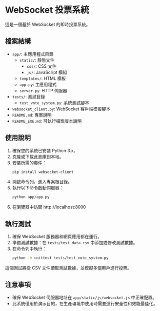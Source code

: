 # WebSocket 投票系統

這是一個基於 WebSocket 的即時投票系統。

## 檔案結構

- `app/`: 主應用程式目錄
  - `static/`: 靜態文件
    - `css/`: CSS 文件
    - `js/`: JavaScript 模組
  - `templates/`: HTML 模板
  - `app.py`: 主應用程式
  - `server.py`: HTTP 伺服器
- `tests/`: 測試目錄
  - `test_vote_system.py`: 系統測試腳本
- `websocket_client.py`: WebSocket 客戶端模擬腳本
- `README.md`: 專案說明
- `README_EXE.md`: 可執行檔案版本說明

## 使用說明

1. 確保您的系統已安裝 Python 3.x。
2. 克隆或下載此倉庫到本地。
3. 安裝所需的套件：
   ```bash
   pip install websocket-client
   ```
4. 開啟命令列，進入專案根目錄。
5. 執行以下命令啟動伺服器：
   ```bash
   python app/app.py
   ```
6. 在瀏覽器中訪問 http://localhost:8000

## 執行測試

1. 確保 WebSocket 服務器和網頁應用都在運行。
2. 準備測試數據：在 `tests/test_data.csv` 中添加或修改測試數據。
3. 在命令列中執行：
   ```bash
   python -m unittest tests/test_vote_system.py
   ```

這個測試將從 CSV 文件讀取測試數據，並模擬多個用戶進行投票。

## 注意事項

- 確保 WebSocket 伺服器地址在 `app/static/js/websocket.js` 中正確配置。
- 此系統僅用於演示目的，在生產環境中使用時需要進行安全性和效能最佳化。
